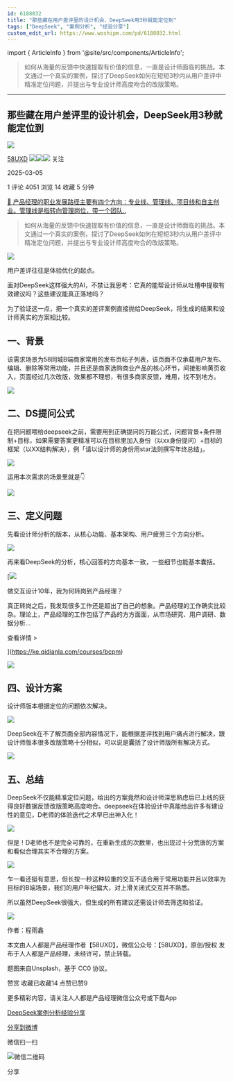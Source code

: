 ```yaml
---
id: 6188032
title: "那些藏在用户差评里的设计机会，DeepSeek用3秒就能定位到"
tags: ["DeepSeek", "案例分析", "经验分享"]
custom_edit_url: https://www.woshipm.com/pd/6188032.html
---
```

import { ArticleInfo } from '@site/src/components/ArticleInfo';

<ArticleInfo
    author="58UXD"
    authorLink="https://www.woshipm.com/u/237551"
    published="2025-03-05"
    views={4051}
    comments={1}
    collects={14}
/>

> 如何从海量的反馈中快速提取有价值的信息，一直是设计师面临的挑战。本文通过一个真实的案例，探讨了DeepSeek如何在短短3秒内从用户差评中精准定位问题，并提出与专业设计师高度吻合的改版策略。

---

## 那些藏在用户差评里的设计机会，DeepSeek用3秒就能定位到

[![](https://image.woshipm.com/wp-files/2022/07/vFnMPbWaiv3s1inAUJ4g.jpeg!/both/72x72)](https://www.woshipm.com/u/237551)

[58UXD](https://www.woshipm.com/u/237551) ![](https://static.woshipm.com/tag/1122_1@2x.png)![](https://static.woshipm.com/tag/2104_1@2x.png)![](https://static.woshipm.com/tag/2403_1@2x.png) 关注

2025-03-05

1 评论 4051 浏览 14 收藏 5 分钟

[🔗 产品经理的职业发展路径主要有四个方向：专业线、管理线、项目线和自主创业。管理线是指转向管理岗位，带一个团队..](https://ke.qidianla.com/courses/90pm)

> 如何从海量的反馈中快速提取有价值的信息，一直是设计师面临的挑战。本文通过一个真实的案例，探讨了DeepSeek如何在短短3秒内从用户差评中精准定位问题，并提出与专业设计师高度吻合的改版策略。

![](https://image.woshipm.com/2024/10/21/59b0de6e-8f87-11ef-b0a5-00163e142b65.png)

用户差评往往是体验优化的起点。

面对DeepSeek这样强大的AI，不禁让我思考：它真的能帮设计师从吐槽中提取有效建议吗？这些建议能真正落地吗？

为了验证这一点，把一个真实的差评案例直接抛给DeepSeek，将生成的结果和设计师真实的方案相比较。

## 一、背景

该需求场景为58同城B端商家常用的发布页帖子列表，该页面不仅承载用户发布、编辑、删除等常用功能，并且还是商家选购商业产品的核心环节，间接影响黄页收入，页面经过几次改版，效果都不理想，有很多商家反馈，难用，找不到地方。

![](https://image.woshipm.com/2025/03/05/339b0fb4-f91e-11ef-8fb7-00163e09d72f.png)

## 二、DS提问公式

在把问题喂给deepseek之前，需要用到正确提问的万能公式，问题背景+条件限制+目标，如果需要答案更精准可以在目标里加入身份（以xx身份提问）+目标的框架（以XX结构解决），例「请以设计师的身份用star法则撰写年终总结」。

![](https://image.woshipm.com/2025/03/05/34d3d4a6-f91e-11ef-8fb7-00163e09d72f.png)

运用本次需求的场景里就是👇

![](https://image.woshipm.com/2025/03/05/357ba316-f91e-11ef-8fb7-00163e09d72f.png)

## 三、定义问题

先看设计师分析的版本，从核心功能、基本架构、用户疲劳三个方向分析。

![](https://image.woshipm.com/2025/03/05/36ce8f9e-f91e-11ef-8fb7-00163e09d72f.png)

再来看DeepSeek的分析，核心回答的方向基本一致，一些细节也能基本囊括。

[![](https://image.woshipm.com/2023/08/02/769bf6f4-30e6-11ee-b3cb-00163e0b5ff3.png)

做交互设计10年，我为何转岗到产品经理？

真正转岗之后，我发现很多工作还是超出了自己的想象。产品经理的工作确实比较杂。理论上，产品经理的工作包括了产品的方方面面，从市场研究、用户调研、数据分析...

查看详情 >

](https://ke.qidianla.com/courses/bcpm)

![](https://image.woshipm.com/2025/03/05/378250b0-f91e-11ef-8fb7-00163e09d72f.png)

## 四、设计方案

设计师版本根据定位的问题依次解决。

![](https://image.woshipm.com/2025/03/05/38d50688-f91e-11ef-8fb7-00163e09d72f.png)

DeepSeek在不了解页面全部内容情况下，能根据差评找到用户痛点进行解决，跟设计师版本很多改版策略十分相似，可以说是囊括了设计师版所有解决方式。

![](https://image.woshipm.com/2025/03/05/3971e46c-f91e-11ef-8fb7-00163e09d72f.png)

## 五、总结

DeepSeek不仅能精准定位问题，给出的方案竟然和设计师深思熟虑后已上线的获得良好数据反馈改版策略高度吻合。deepseek在体验设计中真能给出许多有建设性的意见，D老师的体验迭代之术早已出神入化！

![](https://image.woshipm.com/2025/03/05/3aae9b22-f91e-11ef-8fb7-00163e09d72f.png)

但是！D老师也不是完全可靠的，在重新生成的次数里，也出现过十分荒唐的方案和看似合理其实不合理的方案。

![](https://image.woshipm.com/2025/03/05/3b4f574c-f91e-11ef-8fb7-00163e09d72f.png)

乍一看还挺有意思，但长按一秒这种较重的交互不适合用于常用功能并且以效率为目标的B端场景，我们的用户年纪偏大，对上滑关闭式交互并不熟悉。

所以虽然DeepSeek很强大，但生成的所有建议还需设计师去筛选和验证。

![](https://image.woshipm.com/2025/03/05/3c1858c2-f91e-11ef-8fb7-00163e09d72f.png)

作者：程雨鑫

本文由人人都是产品经理作者【58UXD】，微信公众号：【58UXD】，原创/授权 发布于人人都是产品经理，未经许可，禁止转载。

题图来自Unsplash，基于 CC0 协议。

赞赏 收藏已收藏14 点赞已赞9

更多精彩内容，请关注人人都是产品经理微信公众号或下载App

[DeepSeek](https://www.woshipm.com/tag/deepseek)[案例分析](https://www.woshipm.com/tag/%e6%a1%88%e4%be%8b%e5%88%86%e6%9e%90)[经验分享](https://www.woshipm.com/tag/%e7%bb%8f%e9%aa%8c%e5%88%86%e4%ba%ab)

[分享到微博](https://service.weibo.com/share/share.php?appkey=2775287854&title=那些藏在用户差评里的设计机会，DeepSeek用3秒就能定位到&url=https://www.woshipm.com/pd/6188032.html&pic=https://image.woshipm.com/2024/10/21/59b0de6e-8f87-11ef-b0a5-00163e142b65.png)

微信扫一扫

![微信二维码](https://api.pwmqr.com/qrcode/create/?url=https://www.woshipm.com/pd/6188032.html)

分享